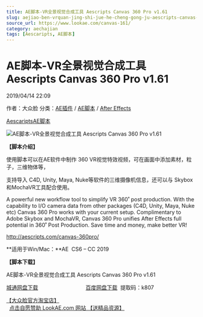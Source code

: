 ```yaml
---
title: AE脚本-VR全景视觉合成工具 Aescripts Canvas 360 Pro v1.61
slug: aejiao-ben-vrquan-jing-shi-jue-he-cheng-gong-ju-aescripts-canvas-360-pro-v1-61
source_url: https://www.lookae.com/canvas-161/
category: aechajian
tags: [Aescaripts, AE脚本]
---
```

# AE脚本-VR全景视觉合成工具 Aescripts Canvas 360 Pro v1.61

2019/04/14 22:09

作者：大众脸
分类：[AE插件](https://www.lookae.com/after-effects/aechajian/) / [AE脚本](https://www.lookae.com/after-effects/aescripts/) / [After Effects](https://www.lookae.com/after-effects/)

[Aescaripts](https://www.lookae.com/tag/aescaripts/)[AE脚本](https://www.lookae.com/tag/ae%e8%84%9a%e6%9c%ac/)

![AE脚本-VR全景视觉合成工具 Aescripts Canvas 360 Pro v1.61](https://www.lookae.com/wp-content/uploads/2019/04/Canvas-360.jpg "AE脚本-VR全景视觉合成工具 Aescripts Canvas 360 Pro v1.61-LookAE.com")

**【脚本介绍】**

使用脚本可以在AE软件中制作 360 VR视觉特效视频，可在画面中添加素材，粒子，三维物体等，

支持导入 C4D, Unity, Maya, Nuke等软件的三维摄像机信息，还可以与 Skybox和MochaVR工具配合使用。

A powerful new workflow tool to simplify VR 360˚ post production. With the capability to I/O camera data from other packages (C4D, Unity, Maya, Nuke etc) Canvas 360 Pro works with your current setup. Complimentary to Adobe Skybox and MochaVR, Canvas 360 Pro unifies After Effects full potential in 360˚ Post Production. Save time and money, make better VR!

http://aescripts.com/canvas-360pro/

**适用于Win/Mac：**AE  CS6 – CC 2019

**【脚本下载】**

AE脚本-VR全景视觉合成工具 Aescripts Canvas 360 Pro v1.61

[城通网盘下载](https://lookae.ctfile.com/fs/680462-365500637)                                [百度网盘下载](https://pan.baidu.com/s/1RY7XIfbIPIINP-ANpJ-ZUA)  提取码：k807

[【大众脸官方淘宝店】](https://lookae.taobao.com/)                [点击自愿赞助 LookAE.com 网站 【送精品资源】](https://www.lookae.com/sponsor/)
